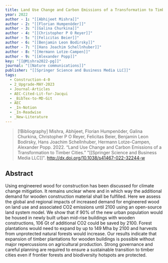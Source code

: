 ```yaml
---
title: Land Use Change and Carbon Emissions of a Transformation to Timber Cities
year: 2022
author - 1: "[[Abhijeet Mishra]]"
author - 2: "[[Florian Humpenöder]]"
author - 3: "[[Galina Churkina]]"
author - 4: "[[Christopher P O Reyer]]"
author - 5: "[[Felicitas Beier]]"
author - 6: "[[Benjamin Leon Bodirsky]]"
author - 7: "[[Hans Joachim Schellnhuber]]"
author - 8: "[[Hermann Lotze-Campen]]"
author - 9: "[[Alexander Popp]]"
key: "[[@Mishra2022-pg]]"
journal: "[[Nature communications]]"
publisher: "[[Springer Science and Business Media LLC]]"
tags:
  - Construction-4-0
  - 2_Upgrade-MAY-2023
  - Journal-Articles
  - AEC-Cited-Lit-for-Jacqui
  - _BibTex-to-MD-Git
  - AEC
  - _In-Notion
  - _In-Readwise
  - _New-Literature
---
```


> [!Bibliography]
> Mishra, Abhijeet, Florian Humpenöder, Galina Churkina, Christopher P O Reyer, Felicitas Beier, Benjamin Leon Bodirsky, Hans Joachim Schellnhuber, Hermann Lotze-Campen, Alexander Popp. 2022. “Land Use Change and Carbon Emissions of a Transformation to Timber Cities.” "[[Springer Science and Business Media LLC]]". http://dx.doi.org/10.1038/s41467-022-32244-w

## Abstract
Using engineered wood for construction has been discussed for climate change mitigation. It remains unclear where and in which way the additional demand for wooden construction material shall be fulfilled. Here we assess the global and regional impacts of increased demand for engineered wood on land use and associated CO2 emissions until 2100 using an open-source land system model. We show that if 90\% of the new urban population would be housed in newly built urban mid-rise buildings with wooden constructions, 106 Gt of additional CO2 could be saved by 2100. Forest plantations would need to expand by up to 149 Mha by 2100 and harvests from unprotected natural forests would increase. Our results indicate that expansion of timber plantations for wooden buildings is possible without major repercussions on agricultural production. Strong governance and careful planning are required to ensure a sustainable transition to timber cities even if frontier forests and biodiversity hotspots are protected.